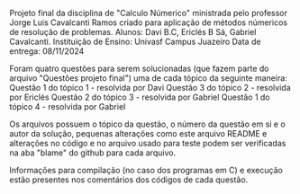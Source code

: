 Projeto final da disciplina de "Calculo Númerico" ministrada pelo professor Jorge Luis Cavalcanti Ramos criado para aplicação de métodos númericos de resolução de problemas.
Alunos: Davi B.C, Ericlés B Sá, Gabriel Cavalcanti.
Instituição de Ensino: Univasf Campus Juazeiro
Data de entrega: 08/11/2024

Foram quatro questões para serem solucionadas (que fazem parte do arquivo "Questões projeto final") uma de cada tópico da seguinte maneira:
Questão 1 do tópico 1 - resolvida por Davi
Questão 3 do tópico 2 - resolvida por Ericlés
Questão 2 do tópico 3 - resolvida por Gabriel
Questão 1 do tópico 4 - resolvida por Gabriel

Os arquivos possuem o tópico da questão, o número da questão em si e o autor da solução, pequenas alterações como este arquivo README e alterações no código e no arquivo usado para teste podem ser verificadas na aba "blame" do github para cada arquivo.

Informações para compilação (no caso dos programas em C) e execução estão presentes nos comentários dos códigos de cada questão.
